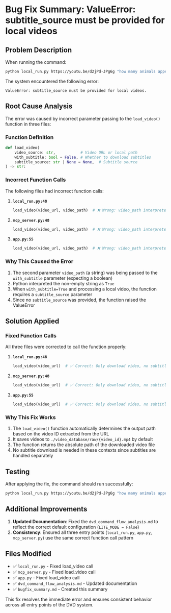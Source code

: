 # Bug Fix Summary: ValueError: subtitle_source must be provided for local videos

## Problem Description

When running the command:
```bash
python local_run.py https://youtu.be/d2jPd-JPg6g "how many animals appear in this video"
```

The system encountered the following error:
```
ValueError: subtitle_source must be provided for local videos.
```

## Root Cause Analysis

The error was caused by incorrect parameter passing to the `load_video()` function in three files:

### Function Definition
```python
def load_video(
    video_source: str,           # Video URL or local path
    with_subtitle: bool = False, # Whether to download subtitles
    subtitle_source: str | None = None,  # Subtitle source
) -> str:
```

### Incorrect Function Calls
The following files had incorrect function calls:

1. **`local_run.py:48`**
   ```python
   load_video(video_url, video_path)  # ❌ Wrong: video_path interpreted as with_subtitle=True
   ```

2. **`mcp_server.py:48`**
   ```python
   load_video(video_url, video_path)  # ❌ Wrong: video_path interpreted as with_subtitle=True
   ```

3. **`app.py:55`**
   ```python
   load_video(video_url, video_path)  # ❌ Wrong: video_path interpreted as with_subtitle=True
   ```

### Why This Caused the Error

1. The second parameter `video_path` (a string) was being passed to the `with_subtitle` parameter (expecting a boolean)
2. Python interpreted the non-empty string as `True`
3. When `with_subtitle=True` and processing a local video, the function requires a `subtitle_source` parameter
4. Since no `subtitle_source` was provided, the function raised the ValueError

## Solution Applied

### Fixed Function Calls
All three files were corrected to call the function properly:

1. **`local_run.py:48`**
   ```python
   load_video(video_url)  # ✅ Correct: Only download video, no subtitles
   ```

2. **`mcp_server.py:48`**
   ```python
   load_video(video_url)  # ✅ Correct: Only download video, no subtitles
   ```

3. **`app.py:55`**
   ```python
   load_video(video_url)  # ✅ Correct: Only download video, no subtitles
   ```

### Why This Fix Works

1. The `load_video()` function automatically determines the output path based on the video ID extracted from the URL
2. It saves videos to `./video_database/raw/{video_id}.mp4` by default
3. The function returns the absolute path of the downloaded video file
4. No subtitle download is needed in these contexts since subtitles are handled separately

## Testing

After applying the fix, the command should run successfully:
```bash
python local_run.py https://youtu.be/d2jPd-JPg6g "how many animals appear in this video"
```

## Additional Improvements

1. **Updated Documentation**: Fixed the `dvd_command_flow_analysis.md` to reflect the correct default configuration (`LITE_MODE = False`)
2. **Consistency**: Ensured all three entry points (`local_run.py`, `app.py`, `mcp_server.py`) use the same correct function call pattern

## Files Modified

- ✅ `local_run.py` - Fixed load_video call
- ✅ `mcp_server.py` - Fixed load_video call  
- ✅ `app.py` - Fixed load_video call
- ✅ `dvd_command_flow_analysis.md` - Updated documentation
- ✅ `bugfix_summary.md` - Created this summary

This fix resolves the immediate error and ensures consistent behavior across all entry points of the DVD system. 